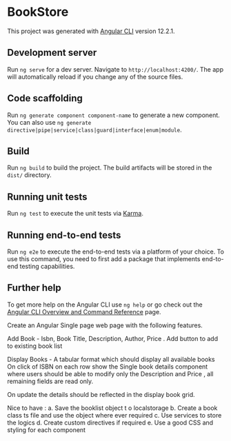 # BookStore

This project was generated with [Angular CLI](https://github.com/angular/angular-cli) version 12.2.1.

## Development server

Run `ng serve` for a dev server. Navigate to `http://localhost:4200/`. The app will automatically reload if you change any of the source files.

## Code scaffolding

Run `ng generate component component-name` to generate a new component. You can also use `ng generate directive|pipe|service|class|guard|interface|enum|module`.

## Build

Run `ng build` to build the project. The build artifacts will be stored in the `dist/` directory.

## Running unit tests

Run `ng test` to execute the unit tests via [Karma](https://karma-runner.github.io).

## Running end-to-end tests

Run `ng e2e` to execute the end-to-end tests via a platform of your choice. To use this command, you need to first add a package that implements end-to-end testing capabilities.

## Further help

To get more help on the Angular CLI use `ng help` or go check out the [Angular CLI Overview and Command Reference](https://angular.io/cli) page.




Create an Angular Single page web page with the following features.

Add Book -  Isbn, Book Title, Description, Author, Price . Add button to add to existing book list 

Display Books -  A tabular format which should display all available books  
On click of ISBN  on each row show the Single book details component  where users should be able to modify only the Description and Price , all remaining fields are read only.

On update the details should be reflected in the display book grid.  

Nice to have : 
a. Save the booklist object t o localstorage 
b. Create a book class ts file and use the object where ever required
c. Use services to store the logics
d. Create custom directives if required 
e.  Use a good CSS and styling for each component 
